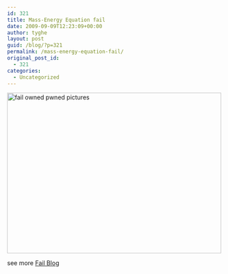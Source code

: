 ```yaml
---
id: 321
title: Mass-Energy Equation fail
date: 2009-09-09T12:23:09+00:00
author: tyghe
layout: post
guid: /blog/?p=321
permalink: /mass-energy-equation-fail/
original_post_id:
  - 321
categories:
  - Uncategorized
---
```

[<img class="mine_5098798" title="fail-owned-equation-fail" src="http://failblog.files.wordpress.com/2009/09/fail-owned-equation-fail.jpg" alt="fail owned pwned pictures" width="500" height="375" />](http://failblog.org/2009/09/09/mass%e2%80%93energy-equivalence-fail/)
  
see more [Fail Blog](http://failblog.org)
